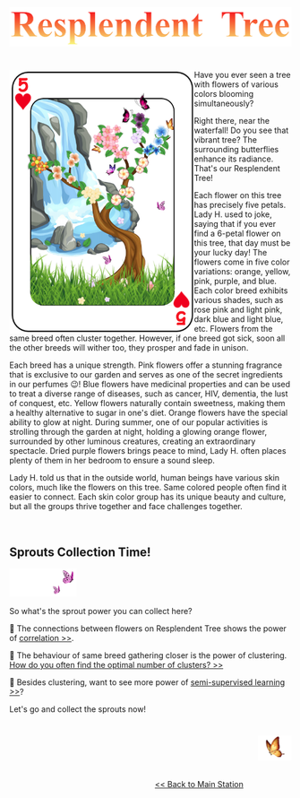 <p align="center">
<img src="https://github.com/lady-h-world/My_Garden/blob/main/images/Resplendent_Tree_images/r_tree_title.png" width="511" height="70" />
</p>

#

<p>
<img align="left" src="https://github.com/lady-h-world/My_Garden/blob/main/images/Resplendent_Tree_images/resp_tree.png" width="330" height="470" />

Have you ever seen a tree with flowers of various colors blooming simultaneously? 

Right there, near the waterfall! Do you see that vibrant tree? The surrounding butterflies enhance its radiance. That's our Resplendent Tree!

Each flower on this tree has precisely five petals. Lady H. used to joke, saying that if you ever find a 6-petal flower on this tree, that day must be your lucky day! The flowers come in five color variations: orange, yellow, pink, purple, and blue. Each color breed exhibits various shades, such as rose pink and light pink, dark blue and light blue, etc. Flowers from the same breed often cluster together. However, if one breed got sick, soon all the other breeds will wither too, they prosper and fade in unison.

Each breed has a unique strength. Pink flowers offer a stunning fragrance that is exclusive to our garden and serves as one of the secret ingredients in our perfumes 😉! Blue flowers have medicinal properties and can be used to treat a diverse range of diseases, such as cancer, HIV, dementia, the lust of conquest, etc. Yellow flowers naturally contain sweetness, making them a healthy alternative to sugar in one's diet. Orange flowers have the special ability to glow at night. During summer, one of our popular activities is strolling through the garden at night, holding a glowing orange flower, surrounded by other luminous creatures, creating an extraordinary spectacle. Dried purple flowers brings peace to mind, Lady H. often places plenty of them in her bedroom to ensure a sound sleep.
  
Lady H. told us that in the outside world, human beings have various skin colors, much like the flowers on this tree. Same colored people often find it easier to connect. Each skin color group has its unique beauty and culture, but all the groups thrive together and face challenges together.

</p>
<p>&nbsp;</p>


## Sprouts Collection Time!

<p align="left">
<img src="https://github.com/lady-h-world/My_Garden/blob/main/images/follow_us.png" width="120" height="50" />
</p>

So what's the sprout power you can collect here?

🌱 The connections between flowers on Resplendent Tree shows the power of [correlation >>][1].

🌱 The behaviour of same breed gathering closer is the power of clustering. [How do you often find the optimal number of clusters? >>][4]

🌱 Besides clustering, want to see more power of [semi-supervised learning >>][2]?

Let's go and collect the sprouts now!


#

<p align="right">
<img src="https://github.com/lady-h-world/My_Garden/blob/main/images/going_back.png" width="60" height="44" />
</p>

&nbsp;&nbsp;&nbsp;&nbsp;&nbsp;&nbsp;&nbsp;&nbsp;&nbsp;&nbsp;&nbsp;&nbsp;&nbsp;&nbsp;&nbsp;&nbsp;&nbsp;&nbsp;&nbsp;&nbsp;&nbsp;&nbsp;&nbsp;&nbsp;&nbsp;&nbsp;&nbsp;&nbsp;&nbsp;&nbsp;&nbsp;&nbsp;&nbsp;&nbsp;&nbsp;&nbsp;&nbsp;&nbsp;&nbsp;&nbsp;&nbsp;&nbsp;&nbsp;&nbsp;&nbsp;&nbsp;&nbsp;&nbsp;&nbsp;&nbsp;&nbsp;&nbsp;&nbsp;&nbsp;&nbsp;&nbsp;&nbsp;&nbsp;&nbsp;&nbsp;&nbsp;&nbsp;&nbsp;&nbsp;&nbsp;&nbsp;&nbsp;&nbsp;&nbsp;&nbsp;&nbsp;&nbsp;&nbsp;&nbsp;&nbsp;&nbsp;&nbsp;&nbsp;&nbsp;&nbsp;&nbsp;&nbsp;&nbsp;&nbsp;&nbsp;&nbsp;&nbsp;&nbsp;&nbsp;&nbsp;&nbsp;&nbsp;&nbsp;&nbsp;&nbsp;&nbsp;&nbsp;&nbsp;&nbsp;&nbsp;&nbsp;&nbsp;&nbsp;&nbsp;&nbsp;&nbsp;&nbsp;&nbsp;&nbsp;&nbsp;&nbsp;&nbsp;&nbsp;&nbsp;&nbsp;&nbsp;&nbsp;&nbsp;&nbsp;&nbsp;&nbsp;&nbsp;&nbsp;&nbsp;&nbsp;&nbsp;&nbsp;&nbsp;&nbsp;&nbsp;&nbsp;&nbsp;&nbsp;&nbsp;&nbsp;&nbsp;&nbsp;&nbsp;&nbsp;&nbsp;&nbsp;&nbsp;&nbsp;&nbsp;&nbsp;&nbsp;&nbsp;&nbsp;&nbsp;&nbsp;&nbsp;&nbsp;&nbsp;&nbsp;&nbsp;&nbsp;&nbsp;&nbsp;&nbsp;&nbsp;&nbsp;&nbsp;&nbsp;&nbsp;&nbsp;&nbsp;&nbsp;&nbsp;&nbsp;&nbsp;&nbsp;&nbsp;&nbsp;&nbsp;&nbsp;&nbsp;&nbsp;&nbsp;&nbsp;&nbsp;&nbsp;&nbsp;&nbsp;&nbsp;&nbsp;&nbsp;&nbsp;&nbsp;&nbsp;&nbsp;&nbsp;&nbsp;&nbsp;&nbsp;[<< Back to Main Station][3]


[1]:https://github.com/lady-h-world/My_Garden/blob/main/reading_pages/Resplendent_Tree/corr1.md
[2]:https://github.com/lady-h-world/My_Garden/blob/main/reading_pages/Resplendent_Tree/semi_sup1.md
[3]:https://github.com/lady-h-world/My_Garden/blob/main/reading_pages/tour_guide.md#main-station-
[4]:https://github.com/lady-h-world/My_Garden/blob/main/reading_pages/Resplendent_Tree/unsup1.md
